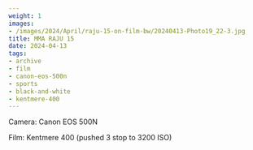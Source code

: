 ```yaml
---
weight: 1
images:
- /images/2024/April/raju-15-on-film-bw/20240413-Photo19_22-3.jpg
title: MMA RAJU 15
date: 2024-04-13
tags:
- archive
- film
- canon-eos-500n
- sports
- black-and-white
- kentmere-400
---
```


Camera: Canon EOS 500N

Film: Kentmere 400 (pushed 3 stop to 3200 ISO)